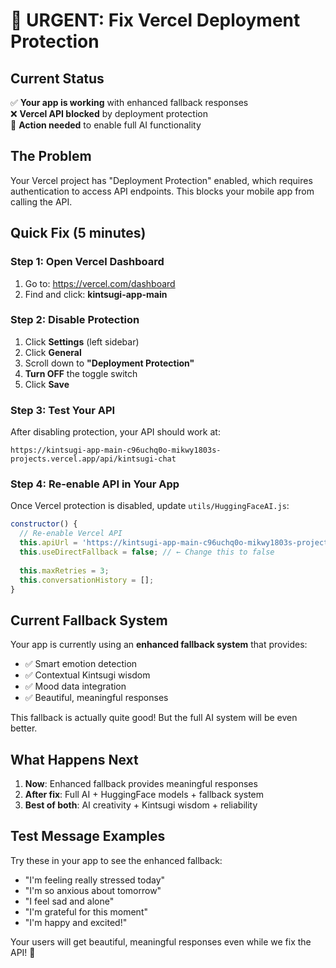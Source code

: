 # 🚨 URGENT: Fix Vercel Deployment Protection

## Current Status
✅ **Your app is working** with enhanced fallback responses  
❌ **Vercel API blocked** by deployment protection  
🎯 **Action needed** to enable full AI functionality  

## The Problem
Your Vercel project has "Deployment Protection" enabled, which requires authentication to access API endpoints. This blocks your mobile app from calling the API.

## Quick Fix (5 minutes)

### **Step 1: Open Vercel Dashboard**
1. Go to: https://vercel.com/dashboard
2. Find and click: **kintsugi-app-main**

### **Step 2: Disable Protection**
1. Click **Settings** (left sidebar)
2. Click **General** 
3. Scroll down to **"Deployment Protection"**
4. **Turn OFF** the toggle switch
5. Click **Save**

### **Step 3: Test Your API**
After disabling protection, your API should work at:
```
https://kintsugi-app-main-c96uchq0o-mikwy1803s-projects.vercel.app/api/kintsugi-chat
```

### **Step 4: Re-enable API in Your App**
Once Vercel protection is disabled, update `utils/HuggingFaceAI.js`:

```javascript
constructor() {
  // Re-enable Vercel API
  this.apiUrl = 'https://kintsugi-app-main-c96uchq0o-mikwy1803s-projects.vercel.app/api/kintsugi-chat';
  this.useDirectFallback = false; // ← Change this to false
  
  this.maxRetries = 3;
  this.conversationHistory = [];
}
```

## Current Fallback System
Your app is currently using an **enhanced fallback system** that provides:
- ✅ Smart emotion detection
- ✅ Contextual Kintsugi wisdom
- ✅ Mood data integration
- ✅ Beautiful, meaningful responses

This fallback is actually quite good! But the full AI system will be even better.

## What Happens Next
1. **Now**: Enhanced fallback provides meaningful responses
2. **After fix**: Full AI + HuggingFace models + fallback system
3. **Best of both**: AI creativity + Kintsugi wisdom + reliability

## Test Message Examples
Try these in your app to see the enhanced fallback:
- "I'm feeling really stressed today"
- "I'm so anxious about tomorrow"
- "I feel sad and alone"
- "I'm grateful for this moment"
- "I'm happy and excited!"

Your users will get beautiful, meaningful responses even while we fix the API! 🌸
